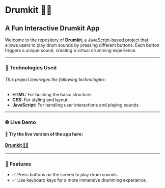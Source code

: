 # Drumkit 🥁🎵

<h2>A Fun Interactive Drumkit App</h2>

<p>Welcome to the repository of <strong>Drumkit</strong>, a JavaScript-based project that allows users to play drum sounds by pressing different buttons. Each button triggers a unique sound, creating a virtual drumming experience.</p>

---

<h3>🔧 Technologies Used</h3>
<h6>This project leverages the following technologies:</h6>

<ul>
  <li><strong>HTML:</strong> For building the basic structure.</li>
  <li><strong>CSS:</strong> For styling and layout.</li>
  <li><strong>JavaScript:</strong> For handling user interactions and playing sounds.</li>
</ul>

---

<h3>🌐 Live Demo</h3>
<h4>🔗 Try the live version of the app here:</h4>
<h4><a href="https://dev-kiddo.github.io/Drum-kit/">Drumkit 🥁✨</a></h4>

---

<h3>📌 Features</h3>

<ul>
  <li>✅ Press buttons on the screen to play drum sounds.</li>
  <li>✅ Use keyboard keys for a more immersive drumming experience.</li>
</ul>
